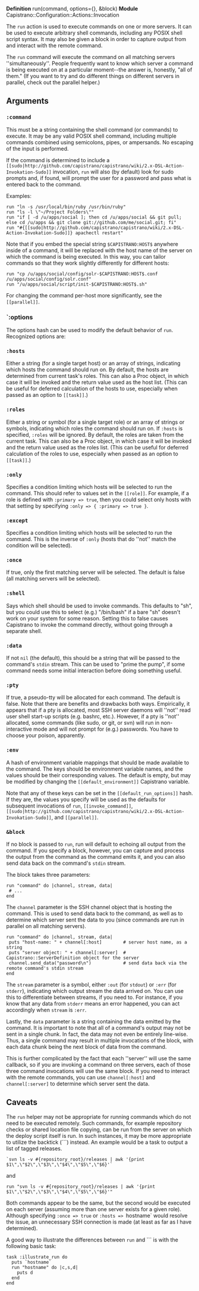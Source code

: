 **Definition**
    run(command, options={}, &block)
**Module**
    Capistrano::Configuration::Actions::Invocation

The `run` action is used to execute commands on one or more servers. It can be used to execute arbitrary shell commands, including any POSIX shell script syntax. It may also be given a block in order to capture output from and interact with the remote command.

The `run` command will execute the command on all matching servers ''simultaneously''. People frequently want to know which server a command is being executed on at a particular moment--the answer is, honestly, "all of them." (If you want to try and do different things on different servers in parallel, check out the parallel helper.)

## Arguments

### `:command`

This must be a string containing the shell command (or commands) to execute. It may be any valid POSIX shell command, including multiple commands combined using semicolons, pipes, or ampersands. No escaping of the input is performed.

If the command is determined to include a `[[sudo|http://github.com/capistrano/capistrano/wiki/2.x-DSL-Action-Invokation-Sudo]]` invocation, `run` will also (by default) look for sudo prompts and, if found, will prompt the user for a password and pass what is entered back to the command.

Examples:

    run "ln -s /usr/local/bin/ruby /usr/bin/ruby"
    run "ls -l \"~/Project Folders\""
    run "if [ -d /u/apps/social ]; then cd /u/apps/social && git pull; else cd /u/apps && git clone git://github.com/me/social.git; fi"
    run "#{[[sudo|http://github.com/capistrano/capistrano/wiki/2.x-DSL-Action-Invokation-Sudo]]} apachectl restart"

Note that if you embed the special string `$CAPISTRANO:HOST$` anywhere inside of a command, it will be replaced with the host name of the server on which the command is being executed. In this way, you can tailor commands so that they work slightly differently for different hosts:

    run "cp /u/apps/social/config/solr-$CAPISTRANO:HOST$.conf /u/apps/social/config/solr.conf"
    run "/u/apps/social/script/init-$CAPISTRANO:HOST$.sh"

For changing the command per-host more significantly, see the `[[parallel]]`.

### `:options

The options hash can be used to modify the default behavior of `run`. Recognized options are:

### `:hosts`

Either a string (for a single target host) or an array of strings, indicating which hosts the command should run on. By default, the hosts are determined from current task's roles. This can also a Proc object, in which case it will be invoked and the return value used as the host list. (This can be useful for deferred calculation of the hosts to use, especially when passed as an option to `[[task]]`.)

### `:roles`
Either a string or symbol (for a single target role) or an array of strings or symbols, indicating which roles the command should run on. If `:hosts` is specified, `:roles` will be ignored. By default, the roles are taken from the current task. This can also be a Proc object, in which case it will be invoked and the return value used as the roles list. (This can be useful for deferred calculation of the roles to use, especially when passed as an option to `[[task]]`.)

### `:only`
Specifies a condition limiting which hosts will be selected to run the command. This should refer to values set in the `[[role]]`.  For example, if a role is defined with `:primary => true`, then you could select only hosts with that setting by specifying `:only => { :primary => true }`.

### `:except`
Specifies a condition limiting which hosts will be selected to run the command. This is the inverse of `:only` (hosts that do ''not'' match the condition will be selected).

### `:once`

If true, only the first matching server will be selected. The default is false (all matching servers will be selected).

### `:shell`

Says which shell should be used to invoke commands. This defaults to "sh", but you could use this to select (e.g.) "/bin/bash" if a bare "sh" doesn't work on your system for some reason. Setting this to false causes Capistrano to invoke the command directly, without going through a separate shell.

### `:data`

If not `nil` (the default), this should be a string that will be passed to the command's `stdin` stream. This can be used to "prime the pump", if some command needs some initial interaction before doing something useful.

### `:pty`

If true, a pseudo-tty will be allocated for each command. The default is false. Note that there are benefits and drawbacks both ways.  Empirically, it appears that if a pty is allocated, most SSH server daemons will ''not'' read user shell start-up scripts (e.g. bashrc, etc.). However, if a pty is ''not'' allocated, some commands (like sudo, or git, or svn) will run in non-interactive mode and will not prompt for (e.g.) passwords. You have to choose your poison, apparently.

### `:env`

A hash of environment variable mappings that should be made available to the command. The keys should be environment variable names, and the values should be their corresponding values. The default is empty, but may be modified by changing the `[[default_environment]]` Capistrano variable.

Note that any of these keys can be set in the `[[default_run_options]]` hash. If they are, the values you specify will be used as the defaults for subsequent invocations of `run`, `[[invoke_command]]`, `[[sudo|http://github.com/capistrano/capistrano/wiki/2.x-DSL-Action-Invokation-Sudo]]`, and `[[parallel]]`.

### `&block`

If no block is passed to `run`, run will default to echoing all output from the command. If you specify a block, however, you can capture and process the output from the command as the command emits it, and you can also send data back on the command's `stdin` stream.

The block takes three parameters:

    run "command" do |channel, stream, data|
     # ...
    end

The `channel` parameter is the SSH channel object that is hosting the command. This is used to send data back to the command, as well as to determine which server sent the data to you (since commands are run in parallel on all matching servers).

    run "command" do |channel, stream, data|
     puts "host-name: " + channel[:host]        # server host name, as a string
     puts "server object: " + channel[:server]  # Capistrano::ServerDefinition object for the server
     channel.send_data("password\n")            # send data back via the remote command's stdin stream
    end

The `stream` parameter is a symbol, either `:out` (for `stdout`) or `:err` (for `stderr`), indicating which output stream the data arrived on. You can use this to differentiate between streams, if you need to. For instance, if you know that any data from `stderr` means an error happened, you can act accordingly when `stream` is `:err`.

Lastly, the `data` parameter is a string containing the data emitted by the command. It is important to note that all of a command's output may not be sent in a single chunk. In fact, the data may not even be entirely line-wise. Thus, a single command may result in multiple invocations of the block, with each data chunk being the next block of data from the command.

This is further complicated by the fact that each ''server'' will use the same callback, so if you are invoking a command on three servers, each of those three command invocations will use the same block. If you need to interact with the remote commands, you can use `channel[:host]` and `channel[:server]` to determine which server sent the data.

## Caveats

The `run` helper may not be appropriate for running commands which do not need to be executed remotely. Such commands, for example repository checks or shared location file copying, can be run from the server on which the deploy script itself is run. In such instances, it may be more appropriate to utilize the backtick (```) instead. An example would be a task to output a list of tagged releases.

    `svn ls -v #{repository_root}/releases | awk '{print $1\",\"$2\",\"$3\",\"$4\",\"$5\",\"$6}'`

and

    run "svn ls -v #{repository_root}/releases | awk '{print $1\",\"$2\",\"$3\",\"$4\",\"$5\",\"$6}'"

Both commands appear to be the same, but the second would be executed on each server (assuming more than one server exists for a given role). Although specifying `:once => true` or `:hosts => `hostname` would resolve the issue, an unnecessary SSH connection is made (at least as far as I have determined).

A good way to illustrate the differences between `run` and ``` is with the following basic task:

    task :illustrate_run do
      puts `hostname`
      run "hostname" do |c,s,d|
        puts d
      end
    end

